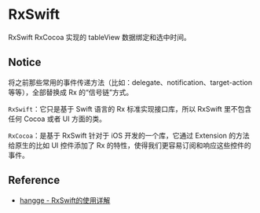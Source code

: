 # RxSwift

RxSwift RxCocoa 实现的 tableView 数据绑定和选中时间。

## Notice

将之前那些常用的事件传递方法（比如：delegate、notification、target-action 等等），全部替换成 Rx 的“信号链”方式。

`RxSwift`：它只是基于 Swift 语言的 Rx 标准实现接口库，所以 RxSwift 里不包含任何 Cocoa 或者 UI 方面的类。

`RxCocoa`：是基于 RxSwift 针对于 iOS 开发的一个库，它通过 Extension 的方法给原生的比如 UI 控件添加了 Rx 的特性，使得我们更容易订阅和响应这些控件的事件。

## Reference

- [hangge - RxSwift的使用详解](http://www.hangge.com/blog/cache/detail_1917.html)
